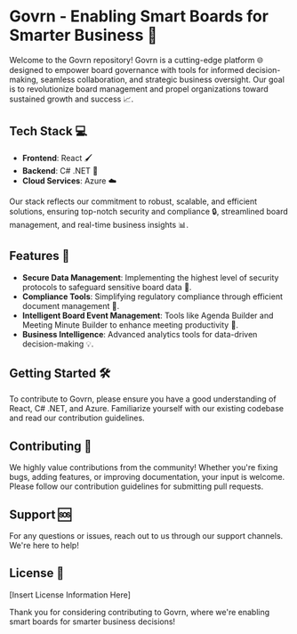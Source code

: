 # Govrn - Enabling Smart Boards for Smarter Business 🚀

Welcome to the Govrn repository! Govrn is a cutting-edge platform 🌐 designed to empower board governance with tools for informed decision-making, seamless collaboration, and strategic business oversight. Our goal is to revolutionize board management and propel organizations toward sustained growth and success 📈.

## Tech Stack 💻
- **Frontend**: React 🖌️
- **Backend**: C# .NET 🔧
- **Cloud Services**: Azure ☁️

Our stack reflects our commitment to robust, scalable, and efficient solutions, ensuring top-notch security and compliance 🔒, streamlined board management, and real-time business insights 📊.

## Features 🌟
- **Secure Data Management**: Implementing the highest level of security protocols to safeguard sensitive board data 🔐.
- **Compliance Tools**: Simplifying regulatory compliance through efficient document management 📝.
- **Intelligent Board Event Management**: Tools like Agenda Builder and Meeting Minute Builder to enhance meeting productivity 📅.
- **Business Intelligence**: Advanced analytics tools for data-driven decision-making 💡.

## Getting Started 🛠️
To contribute to Govrn, please ensure you have a good understanding of React, C# .NET, and Azure. Familiarize yourself with our existing codebase and read our contribution guidelines.

## Contributing 🤝
We highly value contributions from the community! Whether you're fixing bugs, adding features, or improving documentation, your input is welcome. Please follow our contribution guidelines for submitting pull requests.

## Support 🆘
For any questions or issues, reach out to us through our support channels. We're here to help!

## License 📜
[Insert License Information Here]

Thank you for considering contributing to Govrn, where we're enabling smart boards for smarter business decisions!
